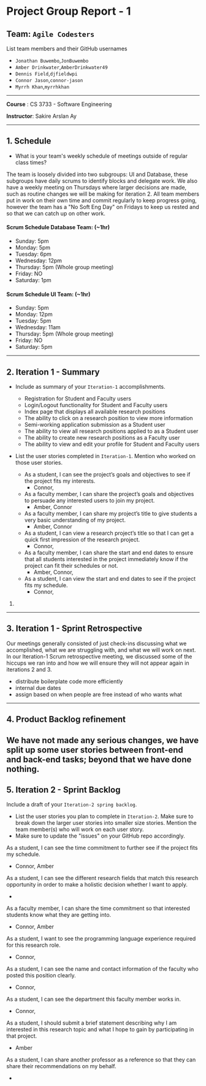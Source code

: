# Project Group Report - 1

## Team: `Agile Codesters`

List team members and their GitHub usernames

-   `Jonathan Buwembo`,`JonBuwembo`
-   `Amber Drinkwater`,`AmberDrinkwater49`
-   `Dennis Field`,`djfieldwpi`
-   `Connor Jason`,`connor-jason`
-   `Myrrh Khan`,`myrrhkhan`

---

**Course** : CS 3733 - Software Engineering

**Instructor**: Sakire Arslan Ay

---

## 1. Schedule

-   What is your team's weekly schedule of meetings outside of regular class times?

The team is loosely divided into two subgroups: UI and Database, these subgroups have daily scrums to identify blocks and delegate work. We also have a weekly meeting on Thursdays where larger decisions are made, such as routine changes we will be making for iteration 2. All team members put in work on their own time and commit regularly to keep progress going, however the team has a "No Soft Eng Day" on Fridays to keep us rested and so that we can catch up on other work.

#### Scrum Schedule Database Team: (~1hr)

-   Sunday: 5pm
-   Monday: 5pm
-   Tuesday: 6pm
-   Wednesday: 12pm
-   Thursday: 5pm (Whole group meeting)
-   Friday: NO
-   Saturday: 1pm

#### Scrum Schedule UI Team: (~1hr)

-   Sunday: 5pm
-   Monday: 12pm
-   Tuesday: 5pm
-   Wednesday: 11am
-   Thursday: 5pm (Whole group meeting)
-   Friday: NO
-   Saturday: 5pm

---

## 2. Iteration 1 - Summary

-   Include as summary of your `Iteration-1` accomplishments.

    -   Registration for Student and Faculty users
    -   Login/Logout functionality for Student and Faculty users
    -   Index page that displays all available research positions
    -   The ability to click on a research position to view more information
    -   Semi-working application submission as a Student user
    -   The ability to view all research positions applied to as a Student user
    -   The ability to create new research positions as a Faculty user
    -   The ability to view and edit your profile for Student and Faculty users

-   List the user stories completed in `Iteration-1`. Mention who worked on those user stories.
    -   As a student, I can see the project’s goals and objectives to see if the project fits my interests.
        -   Connor,
    -   As a faculty member, I can share the project’s goals and objectives to persuade any interested users to join my project.
        -   Amber, Connor
    -   As a faculty member, I can share my project’s title to give students a very basic understanding of my project.
        -   Amber, Connor
    -   As a student, I can view a research project’s title so that I can get a quick first impression of the research project.
        -   Connor,
    -   As a faculty member, I can share the start and end dates to ensure that all students interested in the project immediately know if the project can fit their schedules or not.
        -   Amber, Connor,
    -   As a student, I can view the start and end dates to see if the project fits my schedule.
        -   Connor,

1.

---

## 3. Iteration 1 - Sprint Retrospective

Our meetings generally consisted of just check-ins discussing what we accomplished, what we are struggling with, and what we will work on next. In our Iteration-1 Scrum retrospective meeting, we discussed some of the hiccups we ran into and how we will ensure they will not appear again in iterations 2 and 3.

-   distribute boilerplate code more efficiently
-   internal due dates
-   assign based on when people are free instead of who wants what

---

## 4. Product Backlog refinement

## We have not made any serious changes, we have split up some user stories between front-end and back-end tasks; beyond that we have done nothing.

## 5. Iteration 2 - Sprint Backlog

Include a draft of your `Iteration-2 spring backlog`.

-   List the user stories you plan to complete in `Iteration-2`. Make sure to break down the larger user stories into smaller size stories. Mention the team member(s) who will work on each user story.
-   Make sure to update the "issues" on your GitHub repo accordingly.

As a student, I can see the time commitment to further see if the project fits my schedule.

-   Connor, Amber

As a student, I can see the different research fields that match this research opportunity in order to make a holistic decision whether I want to apply.

-

As a faculty member, I can share the time commitment so that interested students know what they are getting into.

-   Connor, Amber

As a student, I want to see the programming language experience required for this research role.

-   Connor,

As a student, I can see the name and contact information of the faculty who posted this position clearly.

-   Connor,

As a student, I can see the department this faculty member works in.

-   Connor,

As a student, I should submit a brief statement describing why I am interested in this research topic and what I hope to gain by participating in that project.

-   Amber

As a student, I can share another professor as a reference so that they can share their recommendations on my behalf.

-
